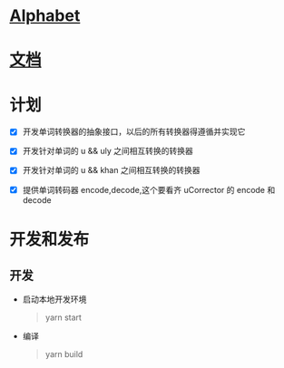 # [Alphabet](./Alphabet.md)

# [文档](./docs/main.md)

# 计划

- [x] 开发单词转换器的抽象接口，以后的所有转换器得遵循并实现它
- [x] 开发针对单词的 u && uly 之间相互转换的转换器
- [x] 开发针对单词的 u && khan 之间相互转换的转换器

- [x] 提供单词转码器 encode,decode,这个要看齐 uCorrector 的 encode 和 decode

# 开发和发布

## 开发

- 启动本地开发环境

  > yarn start

- 编译

  > yarn build

